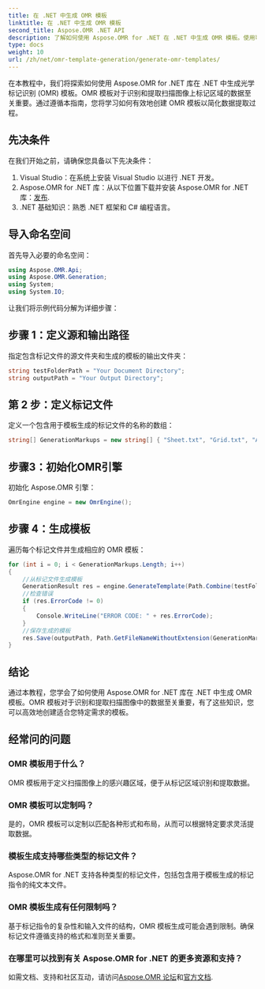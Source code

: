 ```yaml
---
title: 在 .NET 中生成 OMR 模板
linktitle: 在 .NET 中生成 OMR 模板
second_title: Aspose.OMR .NET API
description: 了解如何使用 Aspose.OMR for .NET 在 .NET 中生成 OMR 模板。使用可自定义的模板简化从扫描图像中提取数据的过程！
type: docs
weight: 10
url: /zh/net/omr-template-generation/generate-omr-templates/
---
```

在本教程中，我们将探索如何使用 Aspose.OMR for .NET 库在 .NET 中生成光学标记识别 (OMR) 模板。OMR 模板对于识别和提取扫描图像上标记区域的数据至关重要。通过遵循本指南，您将学习如何有效地创建 OMR 模板以简化数据提取过程。
## 先决条件
在我们开始之前，请确保您具备以下先决条件：
1. Visual Studio：在系统上安装 Visual Studio 以进行 .NET 开发。
2.  Aspose.OMR for .NET 库：从以下位置下载并安装 Aspose.OMR for .NET 库：[发布](https://releases.aspose.com/omr/net/).
3. .NET 基础知识：熟悉 .NET 框架和 C# 编程语言。
## 导入命名空间
首先导入必要的命名空间：
```csharp
using Aspose.OMR.Api;
using Aspose.OMR.Generation;
using System;
using System.IO;
```
让我们将示例代码分解为详细步骤：
## 步骤 1：定义源和输出路径
指定包含标记文件的源文件夹和生成的模板的输出文件夹：
```csharp
string testFolderPath = "Your Document Directory";
string outputPath = "Your Output Directory";
```
## 第 2 步：定义标记文件
定义一个包含用于模板生成的标记文件的名称的数组：
```csharp
string[] GenerationMarkups = new string[] { "Sheet.txt", "Grid.txt", "AsposeTest.txt" };
```
## 步骤3：初始化OMR引擎
初始化 Aspose.OMR 引擎：
```csharp
OmrEngine engine = new OmrEngine();
```
## 步骤 4：生成模板
遍历每个标记文件并生成相应的 OMR 模板：
```csharp
for (int i = 0; i < GenerationMarkups.Length; i++)
{
    //从标记文件生成模板
    GenerationResult res = engine.GenerateTemplate(Path.Combine(testFolderPath, GenerationMarkups[i]));
    //检查错误
    if (res.ErrorCode != 0)
    {
        Console.WriteLine("ERROR CODE: " + res.ErrorCode);
    }
    //保存生成的模板
    res.Save(outputPath, Path.GetFileNameWithoutExtension(GenerationMarkups[i]));
}
```
## 结论
通过本教程，您学会了如何使用 Aspose.OMR for .NET 库在 .NET 中生成 OMR 模板。OMR 模板对于识别和提取扫描图像中的数据至关重要，有了这些知识，您可以高效地创建适合您特定需求的模板。
## 经常问的问题
### OMR 模板用于什么？
OMR 模板用于定义扫描图像上的感兴趣区域，便于从标记区域识别和提取数据。
### OMR 模板可以定制吗？
是的，OMR 模板可以定制以匹配各种形式和布局，从而可以根据特定要求灵活提取数据。
### 模板生成支持哪些类型的标记文件？
Aspose.OMR for .NET 支持各种类型的标记文件，包括包含用于模板生成的标记指令的纯文本文件。
### OMR 模板生成有任何限制吗？
基于标记指令的复杂性和输入文件的结构，OMR 模板生成可能会遇到限制。确保标记文件遵循支持的格式和准则至关重要。
### 在哪里可以找到有关 Aspose.OMR for .NET 的更多资源和支持？
如需文档、支持和社区互动，请访问[Aspose.OMR 论坛](https://forum.aspose.com/c/omr/38)和[官方文档](https://reference.aspose.com/omr/net/).